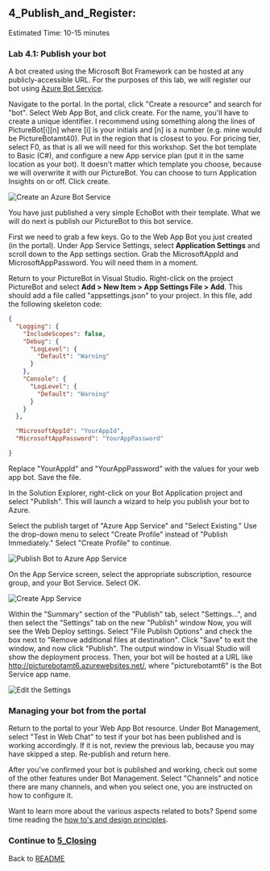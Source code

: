 ## 4_Publish_and_Register:
Estimated Time: 10-15 minutes

### Lab 4.1: Publish your bot

A bot created using the Microsoft Bot Framework can be hosted at any publicly-accessible URL.  For the purposes of this lab, we will register our bot using [Azure Bot Service](https://docs.microsoft.com/en-us/bot-framework/bot-service-overview-introduction).

Navigate to the portal. In the portal, click "Create a resource" and search for "bot". Select Web App Bot, and click create. For the name, you'll have to create a unique identifier. I recommend using something along the lines of PictureBot[i][n] where [i] is your initials and [n] is a number (e.g. mine would be PictureBotamt40). Put in the region that is closest to you.
For pricing tier, select F0, as that is all we will need for this workshop. Set the bot template to Basic (C#), and configure a new App service plan (put it in the same location as your bot). It doesn't matter which template you choose, because we will overwrite it with our PictureBot. You can choose to turn Application Insights on or off. Click create.

![Create an Azure Bot Service](./resources/assets/CreateBot.png)

You have just published a very simple EchoBot with their template. What we will do next is publish our PictureBot to this bot service.

First we need to grab a few keys. Go to the Web App Bot you just created (in the portal). Under App Service Settings, select **Application Settings** and scroll down to the App settings section. Grab the MicrosoftAppId and MicrosoftAppPassword. You will need them in a moment.

Return to your PictureBot in Visual Studio. Right-click on the project PictureBot and select **Add > New Item > App Settings File > Add**. This should add a file called "appsettings.json" to your project. In this file, add the following skeleton code:
```json
{
  "Logging": {
    "IncludeScopes": false,
    "Debug": {
      "LogLevel": {
        "Default": "Warning"
      }
    },
    "Console": {
      "LogLevel": {
        "Default": "Warning"
      }
    }
  },

  "MicrosoftAppId": "YourAppId",
  "MicrosoftAppPassword": "YourAppPassword"

}
```
Replace "YourAppId" and "YourAppPassword" with the values for your web app bot. Save the file.

In the Solution Explorer, right-click on your Bot Application project and select "Publish".  This will launch a wizard to help you publish your bot to Azure.

Select the publish target of "Azure App Service" and "Select Existing." Use the drop-down menu to select "Create Profile" instead of "Publish Immediately." Select "Create Profile" to continue.


![Publish Bot to Azure App Service](./resources/assets/PublishTarget.png)

On the App Service screen, select the appropriate subscription, resource group, and your Bot Service. Select OK.

![Create App Service](./resources/assets/AzureAppService.png)

Within the "Summary" section of the "Publish" tab, select "Settings...", and then select the "Settings" tab on the new "Publish" window
Now, you will see the Web Deploy settings. Select "File Publish Options" and check the box next to "Remove additional files at destination". Click "Save" to exit the window, and now click "Publish".  The output window in Visual Studio will show the deployment process.  Then, your bot will be hosted at a URL like http://picturebotamt6.azurewebsites.net/, where "picturebotamt6" is the Bot Service app name.

![Edit the Settings](./resources/assets/RemoveFiles.png)

### Managing your bot from the portal

Return to the portal to your Web App Bot resource. Under Bot Management, select "Test in Web Chat" to test if your bot has been published and is working accordingly. If it is not, review the previous lab, because you may have skipped a step. Re-publish and return here.

After you've confirmed your bot is published and working, check out some of the other features under Bot Management. Select "Channels" and notice there are many channels, and when you select one, you are instructed on how to configure it.

Want to learn more about the various aspects related to bots? Spend some time reading the [how to's and design principles](https://docs.microsoft.com/en-us/bot-framework/bot-service-design-principles).

### Continue to [5_Closing](./5_Closing.md)
Back to [README](./0_README.md)

